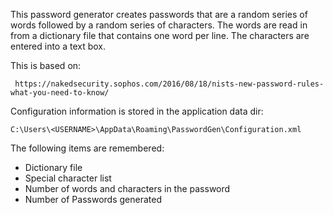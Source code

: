 This password generator creates passwords that are a random series of words followed by a random series of characters.
The words are read in from a dictionary file that contains one word per line.
The characters are entered into a text box.

This is based on:

     https://nakedsecurity.sophos.com/2016/08/18/nists-new-password-rules-what-you-need-to-know/
 

Configuration information is stored in the application data dir:  

    C:\Users\<USERNAME>\AppData\Roaming\PasswordGen\Configuration.xml
    
The following items are remembered:
- Dictionary file
- Special character list
- Number of words and characters in the password
- Number of Passwords generated
